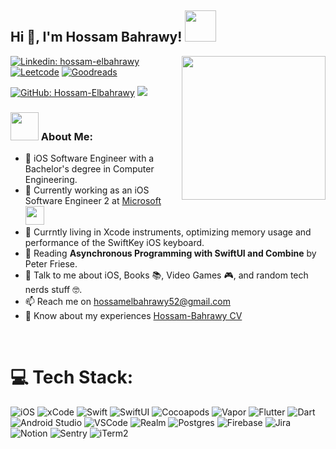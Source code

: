 
## Hi 👋, I'm Hossam Bahrawy! <img src="https://media.giphy.com/media/mGcNjsfWAjY5AEZNw6/giphy.gif" width="50">

<img align='right' src="https://sticker-collection.com/stickers/plain/HackerBoyStickers/512/e98bd111-0a21-430b-af9a-51037bdec587file_2965514.webp" width="230">

[![Linkedin: hossam-elbahrawy](https://img.shields.io/badge/-hossam.bahrawy-blue?style=flat-square&logo=Linkedin&logoColor=white&link=https://www.linkedin.com/in/hossam-bahrawy/)](https://www.linkedin.com/in/hossam-bahrawy/)
[![Leetcode](https://img.shields.io/badge/-LeetCode-FFA116?style=flat&logo=LeetCode&logoColor=black)](https://leetcode.com/Hossam-Elbahrawy/)
[![Goodreads](https://img.shields.io/badge/-Goodreads-FFA116?style=flat&logo=Goodreads&logoColor=black)](https://www.goodreads.com/user/show/28148177-hossam-elbahrawy)

[![GitHub: Hossam-Elbahrawy](https://img.shields.io/github/followers/hossam-elbahrawy?label=follow&style=social)](https://github.com/Hossam-Elbahrawy)
![](https://komarev.com/ghpvc/?username=your-Hossam-ELbahrawy&style=flat)

### <img src="https://github.com/TheDudeThatCode/TheDudeThatCode/raw/master/Assets/Developer.gif" width="45" /> About Me:
- 🏦 iOS Software Engineer with a Bachelor's degree in Computer Engineering.
- 💼 Currently working as an iOS Software Engineer 2 at [Microsoft](https://www.linkedin.com/company/microsoft/)
      <img src="https://media.giphy.com/media/WUlplcMpOCEmTGBtBW/giphy.gif" width="30">
- 📍 Currntly living in Xcode instruments, optimizing memory usage and performance of the SwiftKey iOS keyboard.
- 📖 Reading **Asynchronous Programming with SwiftUI and Combine** by Peter Friese.
- 💬 Talk to me about iOS, Books 📚, Video Games 🎮, and random tech nerds stuff 🤓. 
- 📫 Reach me on hossamelbahrawy52@gmail.com
- 📄 Know about my experiences [Hossam-Bahrawy CV](https://github.com/Hossam-Elbahrawy/Hossam-Elbahrawy/blob/b571987a53f9df8a4b7f703077a9867e7403a5ee/Hossam%20Bahrawy%20iOS%20CV.pdf)

<br />

# 💻 Tech Stack:
![iOS](https://img.shields.io/badge/IOS-%2320232a.svg?style=for-the-badge&logo=apple&logoColor=white)
![xCode](https://img.shields.io/badge/Xcode-007ACC?style=for-the-badge&logo=Xcode&logoColor=white)
![Swift](https://img.shields.io/badge/Swift-FA7343?style=for-the-badge&logo=swift&logoColor=white) 
![SwiftUI](https://img.shields.io/badge/Swiftui-%2302569B.svg?style=for-the-badge&logo=swift&logoColor=white)
![Cocoapods](https://img.shields.io/badge/cocoapods-FA2A02?style=for-the-badge&logo=cocoapods&logoColor=white)
![Vapor](https://img.shields.io/badge/Vapor-%2320232a.svg?style=for-the-badge&logo=vapor&logoColor=white)
![Flutter](https://img.shields.io/badge/Flutter-%2302569B.svg?style=for-the-badge&logo=Flutter&logoColor=white) 
![Dart](https://img.shields.io/badge/dart-%230175C2.svg?style=for-the-badge&logo=dart&logoColor=white)
![Android Studio](https://img.shields.io/badge/Android_Studio-3DDC84?style=for-the-badge&logo=android-studio&logoColor=white)
![VSCode](https://img.shields.io/badge/VSCode-0078D4?style=for-the-badge&logo=visual%20studio%20code&logoColor=white)
![Realm](https://img.shields.io/badge/Realm-39477F?style=for-the-badge&logo=realm&logoColor=white)
![Postgres](https://img.shields.io/badge/postgres-%23316192.svg?style=for-the-badge&logo=postgresql&logoColor=white) 
![Firebase](https://img.shields.io/badge/firebase-%23039BE5.svg?style=for-the-badge&logo=firebase) 
![Jira](https://img.shields.io/badge/Jira-0052CC?style=for-the-badge&logo=Jira&logoColor=white)
![Notion](https://img.shields.io/badge/Notion-%23000000.svg?style=for-the-badge&logo=notion&logoColor=white) 
![Sentry](https://img.shields.io/badge/Sentry-black?style=for-the-badge&logo=Sentry&logoColor=#362D59)
![iTerm2](https://img.shields.io/badge/iTerm2-000000?style=for-the-badge&logo=iterm2&logoColor=white)
